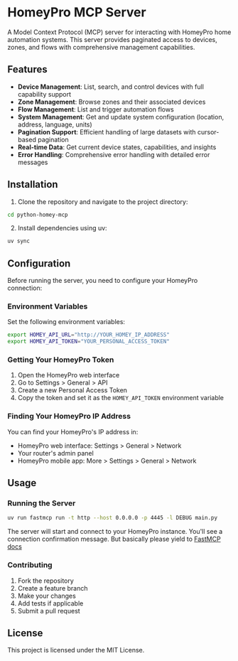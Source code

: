 # HomeyPro MCP Server

A Model Context Protocol (MCP) server for interacting with HomeyPro home automation systems. This server provides paginated access to devices, zones, and flows with comprehensive management capabilities.

## Features

- **Device Management**: List, search, and control devices with full capability support
- **Zone Management**: Browse zones and their associated devices
- **Flow Management**: List and trigger automation flows
- **System Management**: Get and update system configuration (location, address, language, units)
- **Pagination Support**: Efficient handling of large datasets with cursor-based pagination
- **Real-time Data**: Get current device states, capabilities, and insights
- **Error Handling**: Comprehensive error handling with detailed error messages

## Installation

1. Clone the repository and navigate to the project directory:
```bash
cd python-homey-mcp
```

2. Install dependencies using uv:
```bash
uv sync
```

## Configuration

Before running the server, you need to configure your HomeyPro connection:

### Environment Variables

Set the following environment variables:

```bash
export HOMEY_API_URL="http://YOUR_HOMEY_IP_ADDRESS"
export HOMEY_API_TOKEN="YOUR_PERSONAL_ACCESS_TOKEN"
```

### Getting Your HomeyPro Token

1. Open the HomeyPro web interface
2. Go to Settings > General > API
3. Create a new Personal Access Token
4. Copy the token and set it as the `HOMEY_API_TOKEN` environment variable

### Finding Your HomeyPro IP Address

You can find your HomeyPro's IP address in:
- HomeyPro web interface: Settings > General > Network
- Your router's admin panel
- HomeyPro mobile app: More > Settings > General > Network

## Usage

### Running the Server

```bash
uv run fastmcp run -t http --host 0.0.0.0 -p 4445 -l DEBUG main.py
```

The server will start and connect to your HomeyPro instance. You'll see a connection confirmation message. But basically please yield to [FastMCP docs](https://gofastmcp.com/patterns/cli)


### Contributing

1. Fork the repository
2. Create a feature branch
3. Make your changes
4. Add tests if applicable
5. Submit a pull request

## License

This project is licensed under the MIT License.
